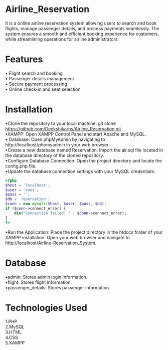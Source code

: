 # Airline_Reservation
It is a online airline reservation system allowing users to search and book flights, manage passenger details, and process payments seamlessly. The system ensures a smooth and efficient booking experience for customers, while streamlining operations for airline administrators.

# Features
• Flight search and booking                                                                                                                                           
• Passenger details management                                                                                                                                        
• Secure payment processing                                                                                                                                           
• Online check-in and seat selection

# Installation
•Clone the repository to your local machine: git clone https://github.com/Deekshikarns/Airline_Reservation.git                                                                                                       
•XAMPP: Open XAMPP Control Panel and start Apache and MySQL.                                                                                                                                                         
• Database: Open phpMyAdmin by navigating to http://localhost/phpmyadmin in your web browser.                                                                                                                   
•Create a new database named Reservation. Import the air.sql file located in the database directory of the cloned repository.                                                                                        
•Configure Database Connection: Open the project directory and locate the config.php file.                                                                                                                           
•Update the database connection settings with your MySQL credentials:                                                                                                                                                
```php
<?php
$host = 'localhost';
$user = 'root';
$pass = '';
$db = 'reservation';
$conn = new mysqli($host, $user, $pass, $db);
if ($conn->connect_error) {
    die("Connection failed: " . $conn->connect_error); 
}
?>
```
•Run the Application: Place the project directory in the htdocs folder of your XAMPP installation. Open your web browser and navigate to http://localhost/Airline-Reservation_System.

# Database 
•admin: Stores admin login information.                                                                                                                                                                              
•flight: Stores flight information.                                                                                                                                                                                  
•passenger_details: Stores passenger information.                                                                                                                                                                    

# Technologies Used
1.PHP                                                                                                                                                                                                               
2.MySQL                                                                                                                                                                                                             
3.HTML                                                                                                                                                                                                              
4.CSS                                                                                                                                                                                                               
5.XAMPP
